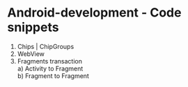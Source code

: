 # Android-development - Code snippets
1) Chips | ChipGroups   
2) WebView   
3) Fragments transaction   
a) Activity to Fragment   
b) Fragment to Fragment
